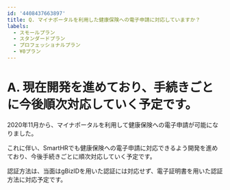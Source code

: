 ```yaml
---
id: '4408437663897'
title: Q. マイナポータルを利用した健康保険への電子申請に対応していますか？
labels:
  - スモールプラン
  - スタンダードプラン
  - プロフェッショナルプラン
  - ¥0プラン
---
```

# A. 現在開発を進めており、手続きごとに今後順次対応していく予定です。

2020年11月から、マイナポータルを利用して健康保険への電子申請が可能になりました。

これに伴い、SmartHRでも健康保険への電子申請に対応できるよう開発を進めており、今後手続きごとに順次対応していく予定です。

認証方法は、当面はgBizIDを用いた認証には対応せず、電子証明書を用いた認証方法に対応予定です。
